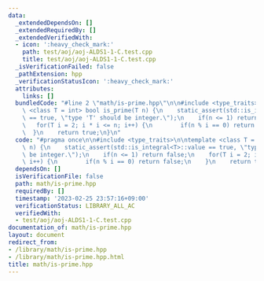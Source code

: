 ```yaml
---
data:
  _extendedDependsOn: []
  _extendedRequiredBy: []
  _extendedVerifiedWith:
  - icon: ':heavy_check_mark:'
    path: test/aoj/aoj-ALDS1-1-C.test.cpp
    title: test/aoj/aoj-ALDS1-1-C.test.cpp
  _isVerificationFailed: false
  _pathExtension: hpp
  _verificationStatusIcon: ':heavy_check_mark:'
  attributes:
    links: []
  bundledCode: "#line 2 \"math/is-prime.hpp\"\n\n#include <type_traits>\n\ntemplate\
    \ <class T = int> bool is_prime(T n) {\n    static_assert(std::is_integral<T>::value\
    \ == true, \"type 'T' should be integer.\");\n    if(n <= 1) return false;\n \
    \   for(T i = 2; i * i <= n; i++) {\n        if(n % i == 0) return false;\n  \
    \  }\n    return true;\n}\n"
  code: "#pragma once\n\n#include <type_traits>\n\ntemplate <class T = int> bool is_prime(T\
    \ n) {\n    static_assert(std::is_integral<T>::value == true, \"type 'T' should\
    \ be integer.\");\n    if(n <= 1) return false;\n    for(T i = 2; i * i <= n;\
    \ i++) {\n        if(n % i == 0) return false;\n    }\n    return true;\n}"
  dependsOn: []
  isVerificationFile: false
  path: math/is-prime.hpp
  requiredBy: []
  timestamp: '2023-02-25 23:57:16+09:00'
  verificationStatus: LIBRARY_ALL_AC
  verifiedWith:
  - test/aoj/aoj-ALDS1-1-C.test.cpp
documentation_of: math/is-prime.hpp
layout: document
redirect_from:
- /library/math/is-prime.hpp
- /library/math/is-prime.hpp.html
title: math/is-prime.hpp
---
```

